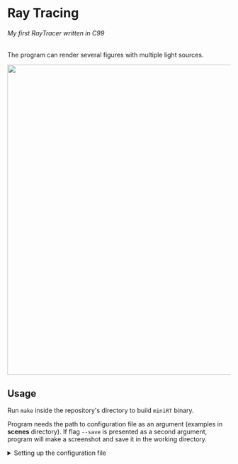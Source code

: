 # Ray Tracing

###### _My first RayTracer written in C99_

The program can render several figures with multiple light sources.

<img width="700" src="https://user-images.githubusercontent.com/81406370/121876671-71f63b80-cd12-11eb-98e7-e74db918018d.gif">

## Usage

Run `make` inside the repository's directory to build `miniRT` binary. 

Program needs the path to configuration file as an argument (examples in **scenes** directory). If flag `--save` is presented as a second argument, program will make a screenshot and save it in the working directory. 

<details>
    <summary>
        Setting up the configuration file
    </summary>
    <br/>
    <p>You can specify what figures to render (<i>plane</i>, <i>sphere</i>, <i>square</i>, <i>cylinder</i> and <i>triangle</i> available), several light sources and points of view.</p>
    <p><b>General scene settings:</b></p>
    <ul>
        <li>Window resolution &emsp;&emsp; 
            <sub>
                <i>R &emsp;1280&emsp; 1920</i>
            </sub>
        </li>
        <li>Ambient light (brightness, colour) &emsp;&emsp; 
            <sub>
                <i>A &emsp;0.6 &emsp;255,255,255</i>
            </sub>
        </li>
        <li>Cameras (coordinates, direction, viewing angle) &emsp;&emsp; 
            <sub>
                <i>c &emsp;1.4,0,-1 &emsp;0,0,1 &emsp;70</i>
            </sub>
        </li>
        <li>Light sources (coordinates, brightness, colour) &emsp;&emsp; 
            <sub>
                <i>l &emsp;7,7,4 &emsp;0.3 &emsp;255,255,255</i>
            </sub>
        </li>
    </ul>
    <p><b>Figure's settings:</b></p>
    <ul>
        <li>Plane (coordinates, direction, colour) &emsp;&emsp; 
            <sub>
                <i>pl &emsp;2,-1.3,0 &emsp;0,1,0 &emsp;245,245,245</i>
            </sub>
        </li>
        <li>Sphere (coordinates, radius, colour) &emsp;&emsp; 
            <sub>
                <i>sp &emsp;3.2,-0.8,-1.4 &emsp;0.4 &emsp;60,60,60</i>
            </sub>
        </li>
        <li>Square (coordinates, direction, width, colour) &emsp;&emsp; 
            <sub>
                <i>sq &emsp;-0.2,0.5,-2.35 &emsp;1,0,0 &emsp;0.7 &emsp;37,245,123</i>
            </sub>
        </li>
        <li>Cylinder (coordinates, direction, width, height, colour) &emsp;&emsp; 
            <sub>
                <i>cy &emsp;0,0,0 &emsp;0,1,0 &emsp;1 &emsp;2 &emsp;70,90,225</i>
            </sub>
        </li>
        <li>Triangle (coordinates for each angle, colour) &emsp;&emsp;
            <sub>
                <i>tr &emsp;1.5,0.2,2.58 &emsp;3.2,0.4,3 &emsp;2.3,2,4.1 &emsp;255,109,36</i>
            </sub>
        </li>
    </ul>
</details>
